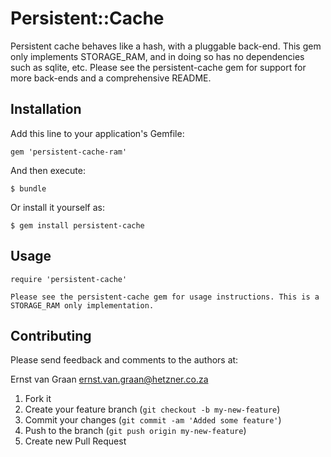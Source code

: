 # Persistent::Cache

Persistent cache behaves like a hash, with a pluggable back-end. This gem only implements STORAGE_RAM, and in doing so has no dependencies such as sqlite, etc. Please see the persistent-cache gem for support for more back-ends and a comprehensive README.

## Installation

Add this line to your application's Gemfile:

    gem 'persistent-cache-ram'

And then execute:

    $ bundle

Or install it yourself as:

    $ gem install persistent-cache

## Usage

    require 'persistent-cache'

    Please see the persistent-cache gem for usage instructions. This is a STORAGE_RAM only implementation.

## Contributing

Please send feedback and comments to the authors at:

Ernst van Graan <ernst.van.graan@hetzner.co.za>

1. Fork it
2. Create your feature branch (`git checkout -b my-new-feature`)
3. Commit your changes (`git commit -am 'Added some feature'`)
4. Push to the branch (`git push origin my-new-feature`)
5. Create new Pull Request
